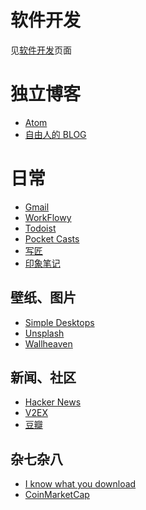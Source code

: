 <!-- TITLE: Bookmarks -->
<!-- SUBTITLE: 收集各种链接 -->

# 软件开发
见[软件开发](/bookmarks/software-development)页面

# 独立博客

* [Atom](https://fixatom.com)
* [自由人的 BLOG](https://ifttl.com)


# 日常
* [Gmail](https://mail.google.com/)
* [WorkFlowy](https://workflowy.com/)
* [Todoist](https://todoist.com)
* [Pocket Casts](https://play.pocketcasts.com)
* [写匠](http://www.aiwriter.cn)
* [印象笔记](https://app.yinxiang.com/)

## 壁纸、图片

* [Simple Desktops](http://simpledesktops.com/)
* [Unsplash](https://unsplash.com/)
* [Wallheaven](https://alpha.wallhaven.cc/)

## 新闻、社区

* [Hacker News](https://news.ycombinator.com/)
* [V2EX](https://www.v2ex.com/)
* [豆瓣](https://www.douban.com/)

## 杂七杂八

* [I know what you download](https://iknowwhatyoudownload.com/en/peer/)
* [CoinMarketCap](https://coinmarketcap.com/)